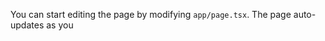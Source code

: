 







You can start editing the page by modifying `app/page.tsx`. The page auto-updates as you 





